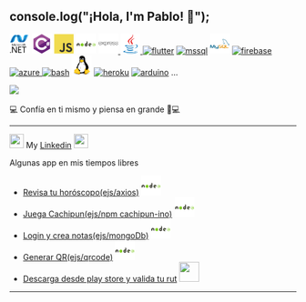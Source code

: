 ## console.log("¡Hola, I'm Pablo! 👋"); 

<a href="https://dotnet.microsoft.com/"> <img src="https://raw.githubusercontent.com/devicons/devicon/master/icons/dot-net/dot-net-original-wordmark.svg" alt="dotnet" width="35" height="35"/></a> 
<a href="https://www.w3schools.com/cs/"> <img src ="https://raw.githubusercontent.com/devicons/devicon/master/icons/csharp/csharp-original.svg" alt="csharp" width="35" height="35"/></a> 
<a href="https://developer.mozilla.org/en-US/docs/Web/JavaScript"> <img src="https://raw.githubusercontent.com/devicons/devicon/master/icons/javascript/javascript-original.svg" alt="javascript" width="35" height="35"/></a> 
<a href="https://nodejs.org"> <img src="https://raw.githubusercontent.com/devicons/devicon/master/icons/nodejs/nodejs-original-wordmark.svg" alt="nodejs" width="35" height="35"/></a> 
<a href="https://expressjs.com"> <img src="https://raw.githubusercontent.com/devicons/devicon/master/icons/express/express-original-wordmark.svg" alt="express" width="35" height="35"/> </a> 
<a href="https://www.java.com"> <img src="https://raw.githubusercontent.com/devicons/devicon/master/icons/java/java-original.svg" alt="java" width="35" height="35"/> </a> 
<a href="https://flutter.dev"> <img src="https://www.vectorlogo.zone/logos/flutterio/flutterio-icon.svg" alt="flutter" width="35" height="35"/></a> 
<a href="https://www.microsoft.com/en-us/sql-server"> <img src="https://www.svgrepo.com/show/303229/microsoft-sql-server-logo.svg" alt="mssql" width="35" height="35"/></a> 
<a href="https://www.mysql.com/"> <img src="https://raw.githubusercontent.com/devicons/devicon/master/icons/mysql/mysql-original-wordmark.svg" alt="mysql" width="35" height="35"/></a> 
<a href ="https://firebase.google.com/"> <img src ="https://www.vectorlogo.zone/logos/firebase/firebase-icon.svg" alt="firebase" width="35" height="35"/></a> 
<a href="https://azure.microsoft.com/en-in/"> <img src="https://www.vectorlogo.zone/logos/microsoft_azure/microsoft_azure-icon.svg" alt="azure" width="35" height="35"/> </a> 
<a href="https://www.gnu.org/software/bash/"> <img src="https://www.vectorlogo.zone/logos/gnu_bash/gnu_bash-icon.svg" alt="bash" width="35" height="35"/></a> 
<a href="https://www.linux.org/"> <img src="https://raw.githubusercontent.com/devicons/devicon/master/icons/linux/linux-original.svg" alt="linux" width="35" height="35"/></a> 
<a href="https://heroku.com"> <img src="https://www.vectorlogo.zone/logos/heroku/heroku-icon.svg" alt="heroku" width="35" height="35"/></a> 
<a href="https://www.arduino.cc/"> <img src="https://cdn.worldvectorlogo.com/logos/arduino-1.svg" alt="arduino" width="35" height="35"/></a> 
...

<img src="https://i.pinimg.com/550x/04/29/45/042945faa844de84fe6628ae26f9824b.jpg" width="600"> 

 💻 Confía en ti mismo y piensa en grande 📝💻
  <br>
   <hr>
   
 <img src="https://cdn.jsdelivr.net/npm/simple-icons@3.0.1/icons/linkedin.svg" width="25" height="25"/> My [Linkedin](https://www.linkedin.com/in/pablo-inostroza-858a0212b/) <img src="https://raw.githubusercontent.com/rahuldkjain/github-profile-readme-generator/master/src/images/icons/Social/linked-in-alt.svg" width="25" height="25"/>
 
  Algunas app en mis tiempos libres
   <br>
 - [Revisa tu horóscopo(ejs/axios)](https://horoscopos.herokuapp.com/) <img src="https://raw.githubusercontent.com/devicons/devicon/master/icons/nodejs/nodejs-original-wordmark.svg" alt="nodejs" width="35" height="35"/>
- [Juega Cachipun(ejs/npm cachipun-ino)](https://cachipun.herokuapp.com/) <img src="https://raw.githubusercontent.com/devicons/devicon/master/icons/nodejs/nodejs-original-wordmark.svg" alt="nodejs" width="35" height="35"/>
- [Login y crea notas(ejs/mongoDb)](https://loginotas.herokuapp.com/) <img src="https://raw.githubusercontent.com/devicons/devicon/master/icons/nodejs/nodejs-original-wordmark.svg" alt="nodejs" width="35" height="35"/>
- [Generar QR(ejs/qrcode)](https://generaqr.herokuapp.com/) <img src="https://raw.githubusercontent.com/devicons/devicon/master/icons/nodejs/nodejs-original-wordmark.svg" alt="nodejs" width="35" height="35"/>
- [Descarga desde play store y valida tu rut](https://play.google.com/store/apps/details?id=com.pabloinostroza.ruts&hl=es_CL&gl=US) <img src="https://www.vectorlogo.zone/logos/flutterio/flutterio-icon.svg" width="35" height="35">

 <hr>

<!--
---
**inosttroza/inosttroza** is a ✨ _special_ ✨ repository because its `README.md` (this file) appears on your GitHub profile.💻💼
-->
